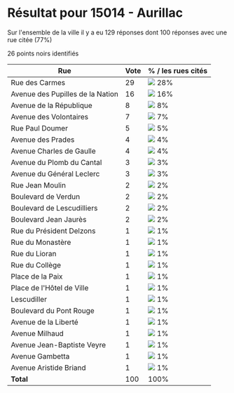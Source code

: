 # Résultat pour 15014 - Aurillac

Sur l'ensemble de la ville il y a eu 129 réponses dont 100 réponses avec une rue citée (77%)

26 points noirs identifiés

| Rue | Vote | % / les rues cités|
|-----|------|-------------------|
| Rue des Carmes | 29 | <img src="../../img/bar_28.gif" />&nbsp;28%|
| Avenue des Pupilles de la Nation | 16 | <img src="../../img/bar_16.gif" />&nbsp;16%|
| Avenue de la République | 8 | <img src="../../img/bar_8.gif" />&nbsp;8%|
| Avenue des Volontaires | 7 | <img src="../../img/bar_7.gif" />&nbsp;7%|
| Rue Paul Doumer | 5 | <img src="../../img/bar_5.gif" />&nbsp;5%|
| Avenue des Prades | 4 | <img src="../../img/bar_4.gif" />&nbsp;4%|
| Avenue Charles de Gaulle | 4 | <img src="../../img/bar_4.gif" />&nbsp;4%|
| Avenue du Plomb du Cantal | 3 | <img src="../../img/bar_3.gif" />&nbsp;3%|
| Avenue du Général Leclerc | 3 | <img src="../../img/bar_3.gif" />&nbsp;3%|
| Rue Jean Moulin | 2 | <img src="../../img/bar_2.gif" />&nbsp;2%|
| Boulevard de Verdun | 2 | <img src="../../img/bar_2.gif" />&nbsp;2%|
| Boulevard de Lescudilliers | 2 | <img src="../../img/bar_2.gif" />&nbsp;2%|
| Boulevard Jean Jaurès | 2 | <img src="../../img/bar_2.gif" />&nbsp;2%|
| Rue du Président Delzons | 1 | <img src="../../img/bar_1.gif" />&nbsp;1%|
| Rue du Monastère | 1 | <img src="../../img/bar_1.gif" />&nbsp;1%|
| Rue du Lioran | 1 | <img src="../../img/bar_1.gif" />&nbsp;1%|
| Rue du Collège | 1 | <img src="../../img/bar_1.gif" />&nbsp;1%|
| Place de la Paix | 1 | <img src="../../img/bar_1.gif" />&nbsp;1%|
| Place de l'Hôtel de Ville | 1 | <img src="../../img/bar_1.gif" />&nbsp;1%|
| Lescudiller | 1 | <img src="../../img/bar_1.gif" />&nbsp;1%|
| Boulevard du Pont Rouge | 1 | <img src="../../img/bar_1.gif" />&nbsp;1%|
| Avenue de la Liberté | 1 | <img src="../../img/bar_1.gif" />&nbsp;1%|
| Avenue Milhaud | 1 | <img src="../../img/bar_1.gif" />&nbsp;1%|
| Avenue Jean-Baptiste Veyre | 1 | <img src="../../img/bar_1.gif" />&nbsp;1%|
| Avenue Gambetta | 1 | <img src="../../img/bar_1.gif" />&nbsp;1%|
| Avenue Aristide Briand | 1 | <img src="../../img/bar_1.gif" />&nbsp;1%|
| **Total** | 100 | 100%|
